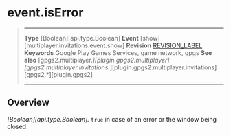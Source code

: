 # event.isError

> --------------------- ------------------------------------------------------------------------------------------
> __Type__              [Boolean][api.type.Boolean]
> __Event__             [show][multiplayer.invitations.event.show]
> __Revision__          [REVISION_LABEL](REVISION_URL)
> __Keywords__          Google Play Games Services, game network, gpgs
> __See also__          [gpgs2.multiplayer.*][plugin.gpgs2.multiplayer]
>                       [gpgs2.multiplayer.invitations.*][plugin.gpgs2.multiplayer.invitations]
>                       [gpgs2.*][plugin.gpgs2]
> --------------------- ------------------------------------------------------------------------------------------

## Overview

_[Boolean][api.type.Boolean]._ `true` in case of an error or the window being closed.